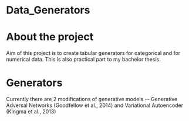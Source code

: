 # Data_Generators

# About the project

Aim of this project is to create tabular generators for categorical and for numerical data. This is also practical part to my bachelor thesis.

# Generators

Currently there are 2 modifications of generative models -- Generative Adversal Networks (Goodfellow et al., 2014) and Variational Autoencoder (Kingma et al., 2013)
